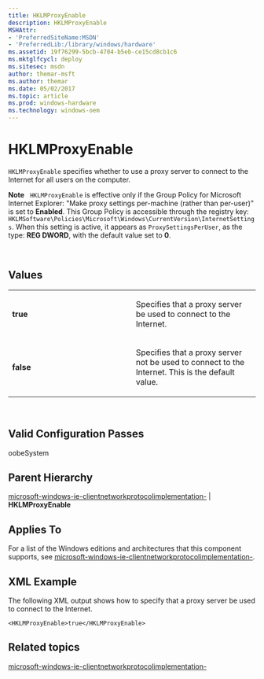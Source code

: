 ```yaml
---
title: HKLMProxyEnable
description: HKLMProxyEnable
MSHAttr:
- 'PreferredSiteName:MSDN'
- 'PreferredLib:/library/windows/hardware'
ms.assetid: 19f76299-5bcb-4704-b5eb-ce15cd8cb1c6
ms.mktglfcycl: deploy
ms.sitesec: msdn
author: themar-msft
ms.author: themar
ms.date: 05/02/2017
ms.topic: article
ms.prod: windows-hardware
ms.technology: windows-oem
---
```


# HKLMProxyEnable


`HKLMProxyEnable` specifies whether to use a proxy server to connect to the Internet for all users on the computer.

**Note**  
`HKLMProxyEnable` is effective only if the Group Policy for Microsoft Internet Explorer: "Make proxy settings per-machine (rather than per-user)" is set to **Enabled**. This Group Policy is accessible through the registry key: `HKLMSoftware\Policies\Microsoft\Windows\CurrentVersion\InternetSettings`. When this setting is active, it appears as `ProxySettingsPerUser`, as the type: **REG DWORD**, with the default value set to **0**.

 

## Values


<table>
<colgroup>
<col width="50%" />
<col width="50%" />
</colgroup>
<tbody>
<tr class="odd">
<td><p><strong>true</strong></p></td>
<td><p>Specifies that a proxy server be used to connect to the Internet.</p></td>
</tr>
<tr class="even">
<td><p><strong>false</strong></p></td>
<td><p>Specifies that a proxy server not be used to connect to the Internet. This is the default value.</p></td>
</tr>
</tbody>
</table>

 

## Valid Configuration Passes


oobeSystem

## Parent Hierarchy


[microsoft-windows-ie-clientnetworkprotocolimplementation-](microsoft-windows-ie-clientnetworkprotocolimplementation.md) | **HKLMProxyEnable**

## Applies To


For a list of the Windows editions and architectures that this component supports, see [microsoft-windows-ie-clientnetworkprotocolimplementation-](microsoft-windows-ie-clientnetworkprotocolimplementation.md).

## XML Example


The following XML output shows how to specify that a proxy server be used to connect to the Internet.

```
<HKLMProxyEnable>true</HKLMProxyEnable>
```

## Related topics


[microsoft-windows-ie-clientnetworkprotocolimplementation-](microsoft-windows-ie-clientnetworkprotocolimplementation.md)

 

 







